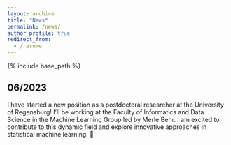 ```yaml
---
layout: archive
title: "News"
permalink: /news/
author_profile: true
redirect_from:
  - /resume
---
```


{% include base_path %}

06/2023 
------
I have started a new position as a postdoctoral researcher at the University of Regensburg! I’ll be working at the Faculty of Informatics and Data Science in the Machine Learning Group led by Merle Behr. I am excited to contribute to this dynamic field and explore innovative approaches in statistical machine learning. :rocket:

 
